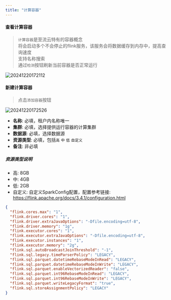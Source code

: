 ```yaml
---
title: "计算容器"
---
```


#### 查看计算容器

> `计算容器`是至流云特有的容器概念   
> 将会启动多个不会停止的flink服务，该服务会将数据缓存到内存中，提高查询速度   
> 支持名称搜索   
> 通过`检测`按钮刷新当前容器是否正常运行

![20241220172112](https://img.isxcode.com/picgo/20241220172112.png)

#### 新建计算容器

> 点击`添加容器`按钮

![20241220172526](https://img.isxcode.com/picgo/20241220172526.png)

- **名称**: 必填，租户内名称唯一 
- **集群**: 必填，选择提供运行容器的计算集群
- **数据源**: 必填，选择数据源 
- **资源类型**: 必填，包括`高` `中` `低` `自定义` 
- **备注**: 非必填

##### 资源类型说明

- 高: 8GB 
- 中: 4GB 
- 低: 2GB 
- 自定义: 自定义SparkConfig配置，配置参考链接: https://flink.apache.org/docs/3.4.1/configuration.html

```json
{
  "flink.cores.max": "1",
  "flink.driver.cores": "1",
  "flink.driver.extraJavaOptions": "-Dfile.encoding=utf-8",
  "flink.driver.memory": "1g",
  "flink.executor.cores": "1",
  "flink.executor.extraJavaOptions": "-Dfile.encoding=utf-8",
  "flink.executor.instances": "1",
  "flink.executor.memory": "2g",
  "flink.sql.autoBroadcastJoinThreshold": "-1",
  "flink.sql.legacy.timeParserPolicy": "LEGACY",
  "flink.sql.parquet.datetimeRebaseModeInRead": "LEGACY",
  "flink.sql.parquet.datetimeRebaseModeInWrite": "LEGACY",
  "flink.sql.parquet.enableVectorizedReader": "false",
  "flink.sql.parquet.int96RebaseModeInRead": "LEGACY",
  "flink.sql.parquet.int96RebaseModeInWrite": "LEGACY",
  "flink.sql.parquet.writeLegacyFormat": "true",
  "flink.sql.storeAssignmentPolicy": "LEGACY"
}
```